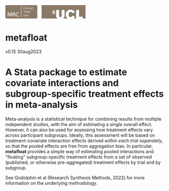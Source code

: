 <a href ="https://www.ctu.mrc.ac.uk/"><img src="MRCCTU_at_UCL_Logo.png" width="50%" /></a>

# metafloat
 v0.15  30aug2023

# A Stata package to estimate covariate interactions and subgroup-specific treatment effects in meta-analysis

Meta-analysis is a statistical technique for combining results from multiple independent studies, with the aim of estimating a single overall effect. However, it can also be used for assessing how treatment effects vary across participant subgroups. Ideally, this assessment will be based on treatment-covariate interaction effects derived _within each trial separately_, so that the pooled effects are free from aggregation bias. In particular, **metafloat** provides a simple way of estimating pooled interactions and "floating" subgroup-specific treatment effects from a set of observed (published, or otherwise pre-aggregated) treatment effects by trial and by subgroup.

See Godolphin et al (Research Synthesis Methods, 2022) for more information on the underlying methodology.
